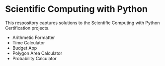 # Scientific Computing with Python

This respository captures solutions to the Scientific Computing with Python Certification projects.

* Arithmetic Formatter
* Time Calculator
* Budget App
* Polygon Area Calculator
* Probability Calculator
